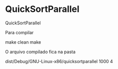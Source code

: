 QuickSortParallel
=================

QuickSortParallel

Para compilar

make clean
make

O arquivo compilado fica na pasta 

dist/Debug/GNU-Linux-x86/quicksortparallel 1000 4
